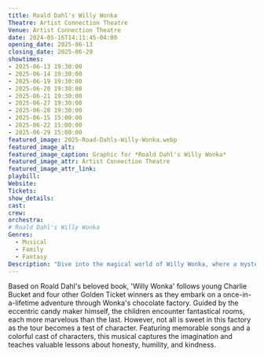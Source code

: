 ```yaml
---
title: Roald Dahl's Willy Wonka
Theatre: Artist Connection Theatre
Venue: Artist Connection Theatre
date: 2024-05-16T14:11:45-04:00
opening_date: 2025-06-13
closing_date: 2025-06-29
showtimes:
- 2025-06-13 19:30:00
- 2025-06-14 19:30:00
- 2025-06-19 19:30:00
- 2025-06-20 19:30:00
- 2025-06-21 19:30:00
- 2025-06-27 19:30:00
- 2025-06-28 19:30:00
- 2025-06-15 15:00:00
- 2025-06-22 15:00:00
- 2025-06-29 15:00:00
featured_image: 2025-Road-Dahls-Willy-Wonka.webp
featured_image_alt: 
featured_image_caption: Graphic for *Roald Dahl's Willy Wonka*
featured_image_attr: Artist Connection Theatre
featured_image_attr_link: 
playbill:
Website: 
Tickets: 
show_details: 
cast:
crew:
orchestra:
# Roald Dahl's Willy Wonka
Genres:
  - Musical
  - Family
  - Fantasy
Description: "Dive into the magical world of Willy Wonka, where a mysterious chocolate factory tour becomes a whimsical journey of wonder and surprises."
---
```

Based on Roald Dahl's beloved book, 'Willy Wonka' follows young Charlie Bucket and four other Golden Ticket winners as they embark on a once-in-a-lifetime adventure through Wonka's chocolate factory. Guided by the eccentric candy maker himself, the children encounter fantastical rooms, each more marvelous than the last. However, not all is sweet in this factory as the tour becomes a test of character. Featuring memorable songs and a colorful cast of characters, this musical captures the imagination and teaches valuable lessons about honesty, humility, and kindness.